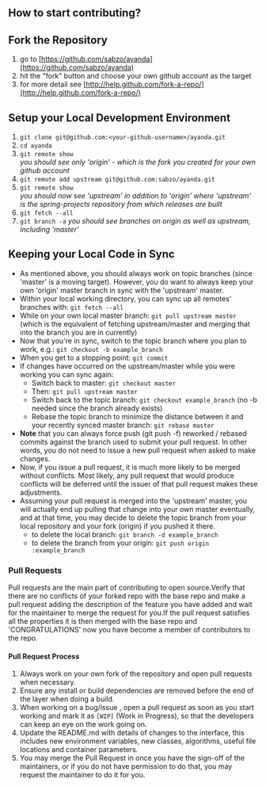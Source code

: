 ## How to start contributing?

## Fork the Repository

1. go to [https://github.com/sabzo/ayanda](https://github.com/sabzo/ayanda)
2. hit the "fork" button and choose your own github account as the target
3. for more detail see [http://help.github.com/fork-a-repo/](http://help.github.com/fork-a-repo/)

## Setup your Local Development Environment

1. `git clone git@github.com:<your-github-username>/ayanda.git`
2. `cd ayanda`
3. `git remote show`  
_you should see only 'origin' - which is the fork you created for your own github account_
4. `git remote add upstream git@github.com:sabzo/ayanda.git`
5. `git remote show`  
_you should now see 'upstream' in addition to 'origin' where 'upstream' is the spring-projects repository from which releases are built_
6. `git fetch --all`
7. `git branch -a`
_you should see branches on origin as well as upstream, including 'master'_

## Keeping your Local Code in Sync

* As mentioned above, you should always work on topic branches (since 'master' is a moving target). However, you do want to always keep your own 'origin' master branch in sync with the 'upstream' master.
* Within your local working directory, you can sync up all remotes' branches with: `git fetch --all`
* While on your own local master branch: `git pull upstream master` (which is the equivalent of fetching upstream/master and merging that into the branch you are in currently)
* Now that you're in sync, switch to the topic branch where you plan to work, e.g.: `git checkout -b example_branch`
* When you get to a stopping point: `git commit`
* If changes have occurred on the upstream/master while you were working you can sync again:
    - Switch back to master: `git checkout master`
    - Then: `git pull upstream master`
    - Switch back to the topic branch: `git checkout example_branch` (no -b needed since the branch already exists)
    - Rebase the topic branch to minimize the distance between it and your recently synced master branch: `git rebase master`
* **Note** that you can always force push (git push -f) reworked / rebased commits against the branch used to submit your pull request. In other words, you do not need to issue a new pull request when asked to make changes.
* Now, if you issue a pull request, it is much more likely to be merged without conflicts. Most likely, any pull request that would produce conflicts will be deferred until the issuer of that pull request makes these adjustments.
* Assuming your pull request is merged into the 'upstream' master, you will actually end up pulling that change into your own master eventually, and at that time, you may decide to delete the topic branch from your local repository and your fork (origin) if you pushed it there.
    - to delete the local branch: `git branch -d example_branch`
    - to delete the branch from your origin: `git push origin :example_branch`
    
    
### Pull Requests
Pull requests are the main part of contributing to open source.Verify that there are no conflicts of your forked repo with the base repo and make a pull request adding the description of the feature you have added and wait for the maintainer to merge the request for you.If the pull request satisfies all the properties it is then merged with the base repo and 
'CONGRATULATIONS' now you have become a member of contributors to the repo.

#### Pull Request Process
 1. Always work on your own fork of the repository and open pull requests when necessary.
 2. Ensure any install or build dependencies are removed before the end of the layer when doing a build.
 3. When working on a bug/issue , open a pull request as soon as you start working and mark
 it as `[WIP]` (Work in Progress), so that the developers can keep an eye on the work going on.
 4. Update the README.md with details of changes to the interface, this includes new environment variables, new classes, algorithms, useful file locations and container parameters.
 5. You may merge the Pull Request in once you have the sign-off of the maintainers, or if you do not have permission to do that, you may request the maintainer to do it for you.

